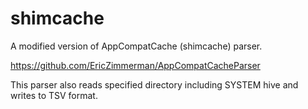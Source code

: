 # shimcache
A modified version of AppCompatCache (shimcache) parser. 

https://github.com/EricZimmerman/AppCompatCacheParser

This parser also reads specified directory including SYSTEM hive and writes to TSV format.